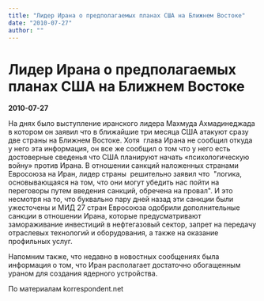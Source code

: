 ```yaml
---
title: "Лидер Ирана о предполагаемых планах США на Ближнем Востоке"
date: "2010-07-27"
author: ""
---
```


# Лидер Ирана о предполагаемых планах США на Ближнем Востоке

**2010-07-27** 

На днях было выступление иранского лидера Махмуда Ахмадинеджада в котором он заявил что в ближайшие три месяца США атакуют сразу две страны на Ближнем Востоке. Хотя  глава Ирана не сообщил откуда у него эта информация, он все же сообщил о том что у него есть достоверные сведенья что США планируют начать «психологическую войну» против Ирана. В отношении санкций наложенных странами Евросоюза на Иран, лидер страны  решительно заявил что  "логика, основывающаяся на том, что они могут убедить нас пойти на переговоры путем введения санкций, обречена на провал". И это несмотря на то, что буквально пару дней назад эти санкции были ужесточены и МИД 27 стран Евросоюза одобрили дополнительные санкции в отношении Ирана, которые предусматривают замораживание инвестиций в нефтегазовый сектор, запрет на передачу отраслевых технологий и оборудования, а также на оказание профильных услуг.

Напомним также, что недавно в новостных сообщениях была информация о том, что Иран располагает достаточно обогащенным ураном для создания ядерного устройства.

По материалам korrespondent.net